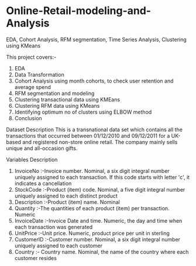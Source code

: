 # Online-Retail-modeling-and-Analysis
EDA, Cohort Analysis, RFM segmentation, Time Series Analysis, Clustering using KMeans

This project covers:-

 1. EDA
 2. Data Transformation
 3. Cohort Analysis using month cohorts, to check user retention and average spend
 4. RFM segmentation and modeling
 5. Clustering transactional data using KMEans
 6. Clustering RFM data using KMeans
 7. Identifying optimum no of clusters using ELBOW method
 8. Conclusion
 
Dataset Description 
This is a transnational data set which contains all the transactions that occurred between 01/12/2010 and 09/12/2011 for a UK-based and registered non-store online retail. The company mainly sells unique and all-occasion gifts.

Variables Description
1. InvoiceNo :-Invoice number. Nominal, a six digit integral number uniquely assigned to each transaction. If this code starts with letter 'c', it indicates a cancellation
2. StockCode :-Product (item) code. Nominal, a five digit integral number uniquely assigned to each distinct product
3. Description :-Product (item) name. Nominal
4. Quantity :-The quantities of each product (item) per transaction. Numeric
5. InvoiceDate :-Invoice Date and time. Numeric, the day and time when each transaction was generated
6. UnitPrice :-Unit price. Numeric, product price per unit in sterling
7. CustomerID :-Customer number. Nominal, a six digit integral number uniquely assigned to each customer
8. Country :- Country name. Nominal, the name of the country where each customer resides
